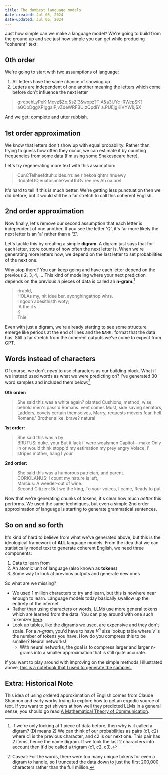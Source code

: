 ```yaml
---
title: The dumbest language models
date-created: Jul 05, 2024
date-updated: Jul 06, 2024
---
```

Just how simple can we make a language model? We're going to build from the ground up and see just how simple you can get while producing "coherent" text.

## 0th order

We're going to start with two assumptions of language:

1. All letters have the same chance of showing up
2. Letters are independent of one another meaning the letters which come before don't influence the next letter

> g:rcbehLyPeK-Movz\$Zo;&sZ'3&wopz?T A&a3UYc :RWcpSK?aGOpDggXP!ggaiP,vZdeWRFBU;zQpdiY a.PUEjgKIVYW&j$X

And we get: complete and utter rubbish. 

## 1st order approximation

We know that letters don't show up with equal probability. Rather than trying to guess how often they occur, we can estimate it by counting frequencies from some [data](https://github.com/karpathy/char-rnn/blob/master/data/tinyshakespeare/input.txt) (I'm using some Shakespeare here). 

Let's try regenerating more text with this assumption:

> CunCTelheefdtuh:dides.rrr.lae r hekoa qhtnr hnuewy ;todafeUO,euatosnnle?wmUhGv ree res Ah oa orel

It's hard to tell if this is much better. We're getting less punctuation then we did before, but it would still be a far stretch to call this coherent English.

## 2nd order approximation

Now finally, let's remove our second assumption that each letter is independent of one another. If you see the letter 'Q', it's far more likely the next letter is an 'a' rather than a 'Z'.

Let's tackle this by creating a simple **digram**. A digram just says that for each letter, store counts of how often the next letter is. When we're generating more letters now, we depend on the last letter to set probabilities of the next one.

Why stop there? You can keep going and have each letter depend on the previous 2, 3, 4, ... This kind of modeling where your next prediction depends on the previous $n$ pieces of data is called an **n-gram**.[^2]


> rirupld,  
> HOLAs my, nit idee ber, ayonghingathop whrs.  
> I ngoon abesithisth woty;   
> IA the il s.   
> K:   
> Thie  

Even with just a digram, we're already starting to see some structure emerge like periods at the end of lines and the `NAME:` format that the data has. Still a far stretch from the coherent outputs we've come to expect from GPT.

## Words instead of characters

Of course, we don't *need* to use characters as our building block. What if we instead used words as what we were predicting on? I've generated 30 word samples and included them below:[^1]

**0th order:** 

> She said this was a white again? planted Cushions, method, wise, behold men's pass'd Romans. vent comes Must, side saving senators, Ladders, covets certain themselves, Marry, requests movers fear. hell. Romans.' Brother alike. brave? natural

**1st order:** 

> She said this was a by  
> BRUTUS: duke. your But it lack i' were wealsmen Capitol-- make Only in or would think stopp'd my estimation my prey angry Volsce, i' stripes mother, hang I your

**2nd order:**

> She said this was a humorous patrician, and parent.  
> CORIOLANUS: I count my nature is left,  
> Marcius: A weeder-out of wine.  
> Second Citizen: But we the king, To your voices, I came, Ready to put   

Now that we're generating chunks of tokens, it's clear how much *better* this performs. We used the same techniques, but even a simple 2nd order approximation of language is starting to generate grammatical sentences.

## So on and so forth

It's kind of hard to believe from what we've generated above, but this is the ideological framework of **ALL** language models. From the idea that we can statistically model text to generate coherent English, we need three components:

1. Data to learn from
2. An atomic unit of language (also known as **tokens**)
3. Some way to look at previous outputs and generate new ones

So what are we missing?

- We used 1 million characters to try and learn, but this is nowhere near enough to learn. Language models today basically swallow up the entirety of the internet.
- Rather than using characters or words, LLMs use more general tokens which are learned from the data. You can play around with one such tokenizer [here](https://gpt-tokenizer.dev/).
- Look up tables, like the digrams we used, are expensive and they don't scale. For a *n-gram*, you'd have to have $V^n$ size lookup table where $V$ is the number of tokens you have. How do you compress this to be smaller? Neural networks!
	- With neural networks, the goal is to compress larger and larger n-grams into a smaller approximation that is still quite accurate.

If you want to play around with improving on the simple methods I illustrated above, [this is a notebook that I used to generate the samples.](https://github.com/iyzg/bytesofpi/blob/main/notebooks/Dumb-LM.ipynb)

## Extra: Historical Note

This idea of using ordered approximation of English comes from Claude Shannon and early works trying to explore how to get an ergodic source of text. If you want to get shivers at how well they predicted LLMs in a general sense, you should go read  [A Mathematical Theory of Communication](https://www.essrl.wustl.edu/~jao/itrg/shannon.pdf).

[^1]: Caveat: For the words, there were too many unique tokens for even a digram to handle, so I truncated the data down to just the first 200,000 characters rather than the full million.
[^2]: If we're only looking at 1 piece of data before, then why is it called a digram? (Di means 2) We can think of our probabilities as pairs (c1, c2) where c1 is the previous character, and c2 is our next one. This pair has 2 items, hence the name digram. If we took the last 2 characters into account then it'd be called a trigram (c1, c2, c3).